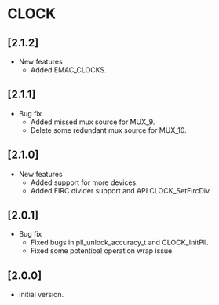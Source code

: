 # CLOCK

## [2.1.2]
- New features
  - Added EMAC_CLOCKS. 
## [2.1.1]
- Bug fix
  - Added missed mux source for MUX_9.
  - Delete some redundant mux source for MUX_10.

## [2.1.0]
- New features
  - Added support for more devices.
  - Added FIRC divider support and API CLOCK_SetFircDiv.

## [2.0.1]

- Bug fix
  - Fixed bugs in pll_unlock_accuracy_t and CLOCK_InitPll.
  - Fixed some potentioal operation wrap issue.

## [2.0.0]

- initial version.